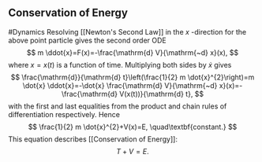 ## Conservation of Energy
#Dynamics 
Resolving [[Newton's Second Law]] in the $x$ -direction for the above point particle gives the second order ODE
$$
m \ddot{x}=F(x)=-\frac{\mathrm{d} V}{\mathrm{~d} x}(x),
$$
where $x=x(t)$ is a function of time. Multiplying both sides by $\dot{x}$ gives
$$
\frac{\mathrm{d}}{\mathrm{d} t}\left(\frac{1}{2} m \dot{x}^{2}\right)=m \dot{x} \ddot{x}=-\dot{x} \frac{\mathrm{d} V}{\mathrm{~d} x}(x)=-\frac{\mathrm{d} V(x(t))}{\mathrm{d} t},
$$
with the first and last equalities from the product and chain rules of differentiation respectively. Hence
$$
\frac{1}{2} m \dot{x}^{2}+V(x)=E, \quad\textbf{constant.}
$$
This equation describes [[Conservation of Energy]]:
$$T+V=E.$$
